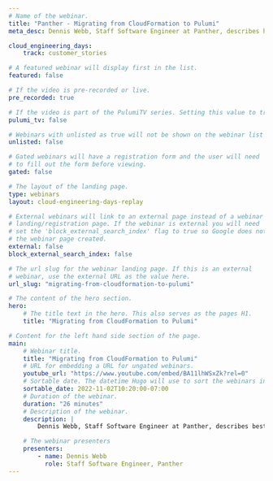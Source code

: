 ```yaml
---
# Name of the webinar.
title: "Panther - Migrating from CloudFormation to Pulumi"
meta_desc: Dennis Webb, Staff Software Engineer at Panther, describes his team's journey to move their infrastructure code from CloudFormation to Pulumi.

cloud_engineering_days:
    track: customer_stories

# A featured webinar will display first in the list.
featured: false

# If the video is pre-recorded or live.
pre_recorded: true

# If the video is part of the PulumiTV series. Setting this value to true will list the video in the "PulumiTV" section.
pulumi_tv: false

# Webinars with unlisted as true will not be shown on the webinar list
unlisted: false

# Gated webinars will have a registration form and the user will need
# to fill out the form before viewing.
gated: false

# The layout of the landing page.
type: webinars
layout: cloud-engineering-days-replay

# External webinars will link to an external page instead of a webinar
# landing/registration page. If the webinar is external you will need
# set the 'block_external_search_index' flag to true so Google does not index
# the webinar page created.
external: false
block_external_search_index: false

# The url slug for the webinar landing page. If this is an external
# webinar, use the external URL as the value here.
url_slug: "migrating-from-cloudformation-to-pulumi"

# The content of the hero section.
hero:
    # The title text in the hero. This also serves as the pages H1.
    title: "Migrating from CloudFormation to Pulumi"

# Content for the left hand side section of the page.
main:
    # Webinar title.
    title: "Migrating from CloudFormation to Pulumi"
    # URL for embedding a URL for ungated webinars.
    youtube_url: "https://www.youtube.com/embed/BA11lhWSxZk?rel=0"
    # Sortable date. The datetime Hugo will use to sort the webinars in date order.
    sortable_date: 2022-11-02T10:20:00-07:00
    # Duration of the webinar.
    duration: "26 minutes"
    # Description of the webinar.
    description: |
        Dennis Webb, Staff Software Engineer at Panther, describes best practices and his team's journey to move their infrastructure code from CloudFormation to Pulumi. He provides tips and insights to teams considering modernizing their own infrastructure.

    # The webinar presenters
    presenters:
        - name: Dennis Webb
          role: Staff Software Engineer, Panther
---
```

